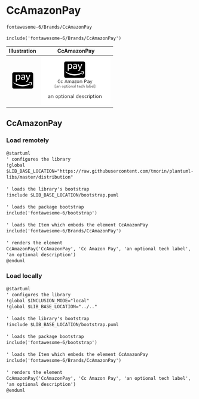 # CcAmazonPay


```text
fontawesome-6/Brands/CcAmazonPay
```

```text
include('fontawesome-6/Brands/CcAmazonPay')
```



| Illustration | CcAmazonPay |
| :---: | :---: |
| ![illustration for Illustration](../../fontawesome-6/Brands/CcAmazonPay.png) | ![illustration for CcAmazonPay](../../fontawesome-6/Brands/CcAmazonPay.Local.png) |




## CcAmazonPay

### Load remotely
```plantuml
@startuml
' configures the library
!global $LIB_BASE_LOCATION="https://raw.githubusercontent.com/tmorin/plantuml-libs/master/distribution"

' loads the library's bootstrap
!include $LIB_BASE_LOCATION/bootstrap.puml

' loads the package bootstrap
include('fontawesome-6/bootstrap')

' loads the Item which embeds the element CcAmazonPay
include('fontawesome-6/Brands/CcAmazonPay')

' renders the element
CcAmazonPay('CcAmazonPay', 'Cc Amazon Pay', 'an optional tech label', 'an optional description')
@enduml
```

### Load locally
```plantuml
@startuml
' configures the library
!global $INCLUSION_MODE="local"
!global $LIB_BASE_LOCATION="../.."

' loads the library's bootstrap
!include $LIB_BASE_LOCATION/bootstrap.puml

' loads the package bootstrap
include('fontawesome-6/bootstrap')

' loads the Item which embeds the element CcAmazonPay
include('fontawesome-6/Brands/CcAmazonPay')

' renders the element
CcAmazonPay('CcAmazonPay', 'Cc Amazon Pay', 'an optional tech label', 'an optional description')
@enduml
```

